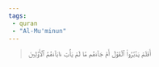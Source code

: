 ```yaml
---
tags: 
 - quran 
 - "Al-Mu'minun"
---
```


> أَفَلَمۡ يَدَّبَّرُواْ ٱلۡقَوۡلَ أَمۡ جَآءَهُم مَّا لَمۡ يَأۡتِ ءَابَآءَهُمُ ٱلۡأَوَّلِينَ
